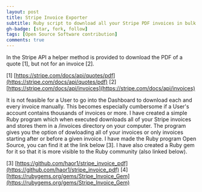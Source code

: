 ```yaml
---
layout: post
title: Stripe Invoice Exporter
subtitle: Ruby script to download all your Stripe PDF invoices in bulk.
gh-badge: [star, fork, follow]
tags: [Open Source Software contribution]
comments: true
---
```


In the Stripe API a helper method is provided to download the PDF of a quote [1], but not for an invoice [2].

[1] [https://stripe.com/docs/api/quotes/pdf](https://stripe.com/docs/api/quotes/pdf)
[2] [https://stripe.com/docs/api/invoices](https://stripe.com/docs/api/invoices)

It is not feasible for a User to go into the Dashboard to download each and every invoice manually. This becomes especially
cumbersome if a User's account contains thousands of invoices or more. I have created a simple Ruby program which when executed
downloads all of your Stripe invoices and stores them in a /invoices directory on your computer. The program gives you the option of
dowloading all of your invoices or only invoices starting after or before a given invoice. I have made the Ruby program Open Source,
you can find it at the link below [3]. I have also created a Ruby gem for it so that it is more visible to the Ruby community
(also linked below).

[3] [https://github.com/haor1/stripe_invoice_pdf](https://github.com/haor1/stripe_invoice_pdf)
[4] [https://rubygems.org/gems/Stripe_Invoice_Gem](https://rubygems.org/gems/Stripe_Invoice_Gem)

